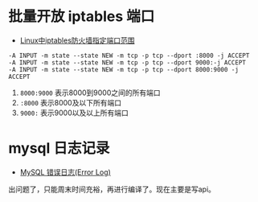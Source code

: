 # 批量开放 iptables 端口
- [Linux中iptables防火墙指定端口范围](http://www.111cn.net/sys/linux/45525.htm)

```
-A INPUT -m state --state NEW -m tcp -p tcp --dport :8000 -j ACCEPT
-A INPUT -m state --state NEW -m tcp -p tcp --dport 9000:-j ACCEPT
-A INPUT -m state --state NEW -m tcp -p tcp --dport 8000:9000 -j ACCEPT
```
1. `8000:9000`  表示8000到9000之间的所有端口
2. `:8000`   表示8000及以下所有端口
3. `9000:`   表示9000以及以上所有端口


# mysql 日志记录
- [MySQL 错误日志(Error Log)](https://blog.csdn.net/leshami/article/details/39759849)

出问题了，只能周末时间充裕，再进行编译了。现在主要是写api。